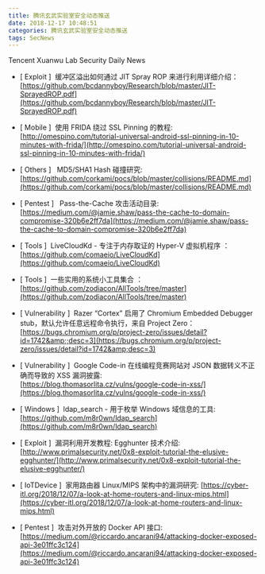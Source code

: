 ```yaml
---
title: 腾讯玄武实验室安全动态推送
date: 2018-12-17 10:48:51
categories: 腾讯玄武实验室安全动态推送
tags: SecNews
---
```


Tencent Xuanwu Lab Security Daily News  
* [ Exploit ]  缓冲区溢出如何通过 JIT Spray ROP 来进行利用详细介绍：   
[https://github.com/bcdannyboy/Research/blob/master/JIT-SprayedROP.pdf](https://github.com/bcdannyboy/Research/blob/master/JIT-SprayedROP.pdf)  

* [ Mobile ]  使用 FRIDA 绕过 SSL Pinning 的教程:   
[http://omespino.com/tutorial-universal-android-ssl-pinning-in-10-minutes-with-frida/](http://omespino.com/tutorial-universal-android-ssl-pinning-in-10-minutes-with-frida/)  

* [ Others ]   MD5/SHA1 Hash 碰撞研究:   
[https://github.com/corkami/pocs/blob/master/collisions/README.md](https://github.com/corkami/pocs/blob/master/collisions/README.md)  

* [ Pentest ]   Pass-the-Cache 攻击活动目录:   
[https://medium.com/@jamie.shaw/pass-the-cache-to-domain-compromise-320b6e2ff7da](https://medium.com/@jamie.shaw/pass-the-cache-to-domain-compromise-320b6e2ff7da)  

* [ Tools ]  LiveCloudKd - 专注于内存取证的 Hyper-V 虚拟机程序 ：   
[https://github.com/comaeio/LiveCloudKd](https://github.com/comaeio/LiveCloudKd)  

* [ Tools ]  一些实用的系统小工具集合 ：   
[https://github.com/zodiacon/AllTools/tree/master](https://github.com/zodiacon/AllTools/tree/master)  

* [ Vulnerability ]  Razer “Cortex” 启用了 Chromium Embedded Debugger stub，默认允许任意远程命令执行，来自 Project Zero：   
[https://bugs.chromium.org/p/project-zero/issues/detail?id=1742&amp;;desc=3](https://bugs.chromium.org/p/project-zero/issues/detail?id=1742&amp;desc=3)  

* [ Vulnerability ]  Google Code-in 在线编程竞赛网站对 JSON 数据转义不正确而导致的 XSS 漏洞披露:   
[https://blog.thomasorlita.cz/vulns/google-code-in-xss/](https://blog.thomasorlita.cz/vulns/google-code-in-xss/)  

* [ Windows ]  ldap_search - 用于枚举 Windows 域信息的工具:   
[https://github.com/m8r0wn/ldap_search](https://github.com/m8r0wn/ldap_search)  

* [ Exploit ]  漏洞利用开发教程: Egghunter 技术介绍: 
[http://www.primalsecurity.net/0x8-exploit-tutorial-the-elusive-egghunter/](http://www.primalsecurity.net/0x8-exploit-tutorial-the-elusive-egghunter/)  

* [ IoTDevice ]  家用路由器 Linux/MIPS 架构中的漏洞研究: 
[https://cyber-itl.org/2018/12/07/a-look-at-home-routers-and-linux-mips.html](https://cyber-itl.org/2018/12/07/a-look-at-home-routers-and-linux-mips.html)  

* [ Pentest ]  攻击对外开放的 Docker API 接口: 
[https://medium.com/@riccardo.ancarani94/attacking-docker-exposed-api-3e01ffc3c124](https://medium.com/@riccardo.ancarani94/attacking-docker-exposed-api-3e01ffc3c124)  

